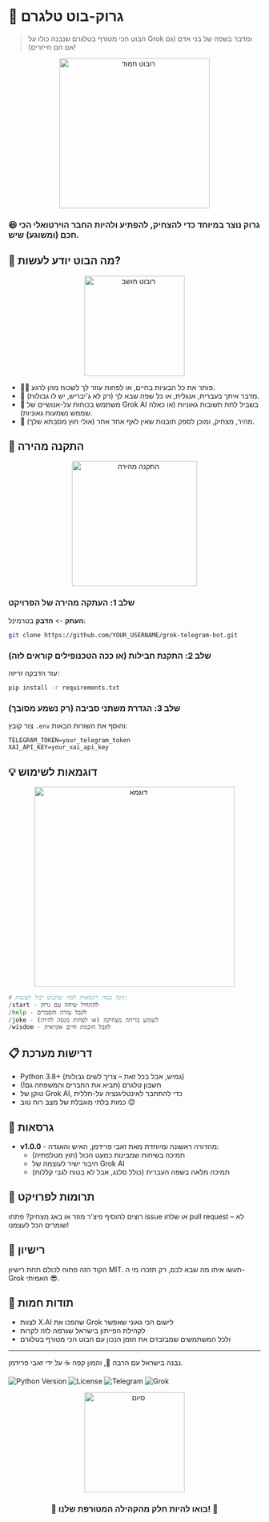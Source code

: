 # 🤖 גרוק-בוט טלגרם
> הבוט הכי מטורף בטלגרם שנבנה כולו על Grok ומדבר בשפה של בני אדם (גם אם הם חייזרים)!

<div align="center">
  <img src="https://media.giphy.com/media/v1.Y2lkPTc5MGI3NjExcDd6bWF4Y3k4..." alt="רובוט חמוד" width="300"/>
</div>

### 😆 גרוק נוצר במיוחד כדי להצחיק, להפתיע ולהיות החבר הוירטואלי הכי חכם (ומשוגע) שיש. 

## 🌟 מה הבוט יודע לעשות?
<div align="center">
  <img src="https://media.giphy.com/media/v1.Y2lkPTc5MGI3NjExNzJ..." alt="רובוט חושב" width="200"/>
</div>

- 🧑‍🏫 פותר את כל הבעיות בחיים, או לפחות עוזר לך לשכוח מהן לרגע.
- 💬 מדבר איתך בעברית, אנגלית, או כל שפה שבא לך (רק לא ג'יבריש, יש לו גבולות).
- 🧠 משתמש בכוחות על-אנושיים של Grok AI בשביל לתת תשובות גאוניות (או כאלה שממש נשמעות גאוניות).
- 🚀 מהיר, מצחיק, ומוכן לספק תובנות שאין לאף אחד אחר (אולי חוץ מסבתא שלך).

## 🚀 התקנה מהירה

<div align="center">
  <img src="https://media.giphy.com/media/v1.Y2lkPTc5MGI3NjExq..." alt="התקנה מהירה" width="250"/>
</div>

### שלב 1: העתקה מהירה של הפרויקט
**העתק** -> **הדבק** בטרמינל:
```bash
git clone https://github.com/YOUR_USERNAME/grok-telegram-bot.git
```

### שלב 2: התקנת חבילות (או ככה הטכנופילים קוראים לזה)
עוד הדבקה זריזה:
```bash
pip install -r requirements.txt
```

### שלב 3: הגדרת משתני סביבה (רק נשמע מסובך)
צור קובץ `.env` והוסף את השורות הבאות:
```
TELEGRAM_TOKEN=your_telegram_token
XAI_API_KEY=your_xai_api_key
```

## 💡 דוגמאות לשימוש
<div align="center">
  <img src="https://media.giphy.com/media/v1.Y2lkPTc5MGI3NjExc..." alt="דוגמא" width="400"/>
</div>

```python
# הנה כמה דוגמאות למה שהבוט יכול לעשות:
/start - להתחיל שיחה עם גרוק
/help - לקבל עזרה והסברים
/joke - לשמוע בדיחה מצחיקה (או לפחות מנסה להיות)
/wisdom - לקבל חוכמת חיים אקראית
```

## 📋 דרישות מערכת
- Python 3.8+ (גמיש, אבל בכל זאת – צריך לשים גבולות)
- חשבון טלגרם (תביא את החברים והמשפחה גם!)
- טוקן של Grok AI, כדי להתחבר לאינטליגנציה על-חללית
- כמות בלתי מוגבלת של מצב רוח טוב 😊

## 📝 גרסאות
- **v1.0.0** - מהדורה ראשונה ומיוחדת מאת זאבי פרידמן, האיש והאגדה:
  - תמיכה בשיחות שמבינות כמעט הכול (חוץ מטלפתיה)
  - חיבור ישיר לעוצמה של Grok AI
  - תמיכה מלאה בשפה העברית (כולל סלנג, אבל לא בטוח לגבי קללות)

## 👥 תרומות לפרויקט
רוצים להוסיף פיצ'ר מוזר או באג מצחיק? פתחו issue או שלחו pull request – לא שומרים הכל לעצמנו!

## 📜 רישיון
הקוד הזה פתוח לכולם תחת רישיון MIT. תעשו איתו מה שבא לכם, רק תזכרו מי ה-Grok האמיתי 😎.

## 🙏 תודות חמות
- לצוות X.AI שהפכו את Grok לישום הכי גאוני שאפשר
- לקהילת הפייתון בישראל שגרמה לזה לקרות
- ולכל המשתמשים שמבזבזים את הזמן הנכון עם הבוט הכי מטורף בטלגרם

---

נבנה בישראל עם הרבה 💖, והמון קפה ☕ על ידי זאבי פרידמן.

![Python Version](https://img.shields.io/badge/python-3.8%2B-blue)
![License](https://img.shields.io/badge/license-MIT-green)
![Telegram](https://img.shields.io/badge/Telegram-Bot-blue)
![Grok](https://img.shields.io/badge/AI-Grok-purple)

<div align="center">
  <img src="https://media.giphy.com/media/v1.Y2lkPTc5MGI3NjExd..." alt="סיום" width="200"/>
  
  ### 🌟 בואו להיות חלק מהקהילה המטורפת שלנו! 🌟
</div>
